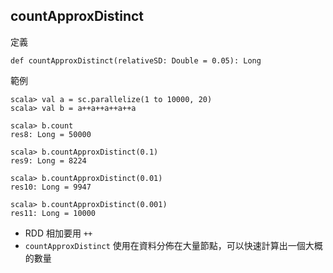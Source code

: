 ## countApproxDistinct

定義
```
def countApproxDistinct(relativeSD: Double = 0.05): Long
```

範例
```
scala> val a = sc.parallelize(1 to 10000, 20)
scala> val b = a++a++a++a++a

scala> b.count
res8: Long = 50000

scala> b.countApproxDistinct(0.1)
res9: Long = 8224

scala> b.countApproxDistinct(0.01)
res10: Long = 9947

scala> b.countApproxDistinct(0.001)
res11: Long = 10000
```
- RDD 相加要用 ```++```
- ```countApproxDistinct``` 使用在資料分佈在大量節點，可以快速計算出一個大概的數量